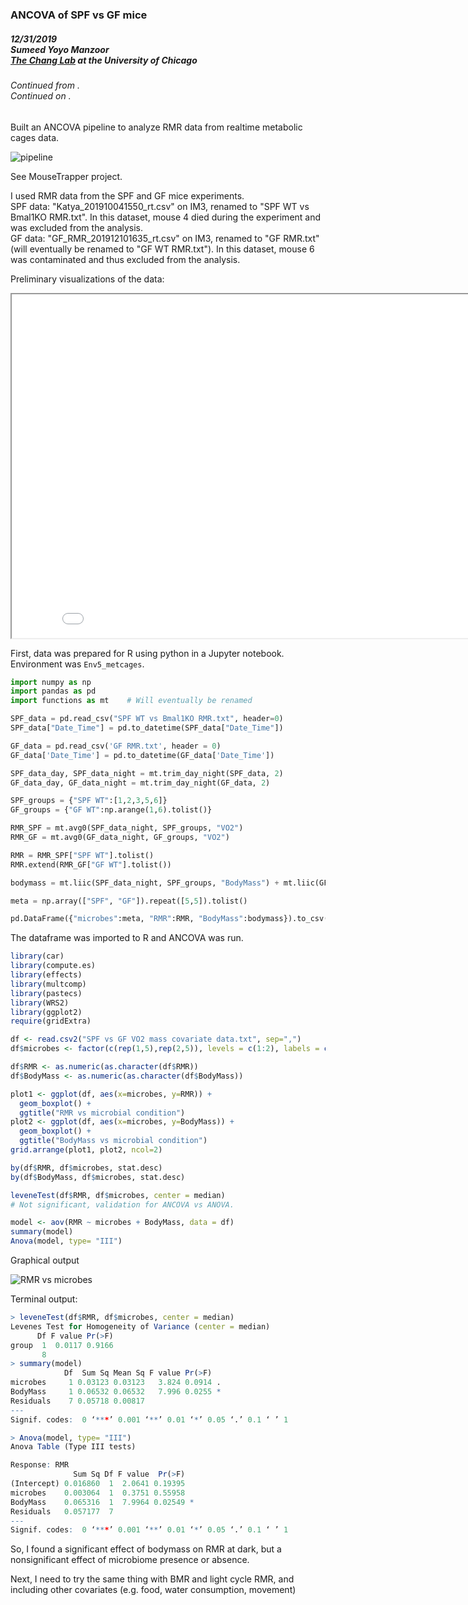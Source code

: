### ANCOVA of SPF vs GF mice
##### 12/31/2019<br>Sumeed Yoyo Manzoor<br>[The Chang Lab](https://changlab.uchicago.edu/) at the University of Chicago

###### Continued from []().<br>Continued on []().

Built an ANCOVA pipeline to analyze RMR data from realtime metabolic cages data.

![pipeline](../img/2019.12.31-01.png)

See MouseTrapper project.

I used RMR data from the SPF and GF mice experiments.  
SPF data: "Katya_201910041550_rt.csv" on IM3, renamed to "SPF WT vs Bmal1KO RMR.txt". In this dataset, mouse 4 died during the experiment and was excluded from the analysis.  
GF data: "GF_RMR_201912101635_rt.csv" on IM3, renamed to "GF RMR.txt" (will eventually be renamed to "GF WT RMR.txt"). In this dataset, mouse 6 was contaminated and thus excluded from the analysis.

Preliminary visualizations of the data:
<iframe src="test.html" width="850" height="550"></iframe>

First, data was prepared for R using python in a Jupyter notebook. Environment was `Env5_metcages`.

```Python
import numpy as np
import pandas as pd
import functions as mt    # Will eventually be renamed

SPF_data = pd.read_csv("SPF WT vs Bmal1KO RMR.txt", header=0)
SPF_data["Date_Time"] = pd.to_datetime(SPF_data["Date_Time"])

GF_data = pd.read_csv('GF RMR.txt', header = 0)
GF_data['Date_Time'] = pd.to_datetime(GF_data['Date_Time'])

SPF_data_day, SPF_data_night = mt.trim_day_night(SPF_data, 2)
GF_data_day, GF_data_night = mt.trim_day_night(GF_data, 2)

SPF_groups = {"SPF WT":[1,2,3,5,6]}
GF_groups = {"GF WT":np.arange(1,6).tolist()}

RMR_SPF = mt.avg0(SPF_data_night, SPF_groups, "VO2")
RMR_GF = mt.avg0(GF_data_night, GF_groups, "VO2")

RMR = RMR_SPF["SPF WT"].tolist()
RMR.extend(RMR_GF["GF WT"].tolist())

bodymass = mt.liic(SPF_data_night, SPF_groups, "BodyMass") + mt.liic(GF_data_night, GF_groups, "BodyMass")

meta = np.array(["SPF", "GF"]).repeat([5,5]).tolist()

pd.DataFrame({"microbes":meta, "RMR":RMR, "BodyMass":bodymass}).to_csv("SPF vs GF VO2 mass covariate data.txt", index=False)
```

The dataframe was imported to R and ANCOVA was run.

```R
library(car)
library(compute.es)
library(effects)
library(multcomp)
library(pastecs)
library(WRS2)
library(ggplot2)
require(gridExtra)

df <- read.csv2("SPF vs GF VO2 mass covariate data.txt", sep=",")
df$microbes <- factor(c(rep(1,5),rep(2,5)), levels = c(1:2), labels = c("SPF", "GF"))

df$RMR <- as.numeric(as.character(df$RMR))
df$BodyMass <- as.numeric(as.character(df$BodyMass))

plot1 <- ggplot(df, aes(x=microbes, y=RMR)) +
  geom_boxplot() +
  ggtitle("RMR vs microbial condition")
plot2 <- ggplot(df, aes(x=microbes, y=BodyMass)) +
  geom_boxplot() +
  ggtitle("BodyMass vs microbial condition")
grid.arrange(plot1, plot2, ncol=2)

by(df$RMR, df$microbes, stat.desc)
by(df$BodyMass, df$microbes, stat.desc)

leveneTest(df$RMR, df$microbes, center = median)
# Not significant, validation for ANCOVA vs ANOVA.

model <- aov(RMR ~ microbes + BodyMass, data = df)
summary(model)
Anova(model, type= "III")
```

Graphical output

![RMR vs microbes](../img/ANCOVA_variates.png)

Terminal output:

```R
> leveneTest(df$RMR, df$microbes, center = median)
Levenes Test for Homogeneity of Variance (center = median)
      Df F value Pr(>F)
group  1  0.0117 0.9166
       8
> summary(model)
            Df  Sum Sq Mean Sq F value Pr(>F)  
microbes     1 0.03123 0.03123   3.824 0.0914 .
BodyMass     1 0.06532 0.06532   7.996 0.0255 *
Residuals    7 0.05718 0.00817                 
---
Signif. codes:  0 ‘***’ 0.001 ‘**’ 0.01 ‘*’ 0.05 ‘.’ 0.1 ‘ ’ 1

> Anova(model, type= "III")
Anova Table (Type III tests)

Response: RMR
              Sum Sq Df F value  Pr(>F)  
(Intercept) 0.016860  1  2.0641 0.19395  
microbes    0.003064  1  0.3751 0.55958  
BodyMass    0.065316  1  7.9964 0.02549 *
Residuals   0.057177  7                  
---
Signif. codes:  0 ‘***’ 0.001 ‘**’ 0.01 ‘*’ 0.05 ‘.’ 0.1 ‘ ’ 1
```

So, I found a significant effect of bodymass on RMR at dark, but a nonsignificant effect of microbiome presence or absence.

Next, I need to try the same thing with BMR and light cycle RMR, and including other covariates (e.g. food, water consumption, movement)
